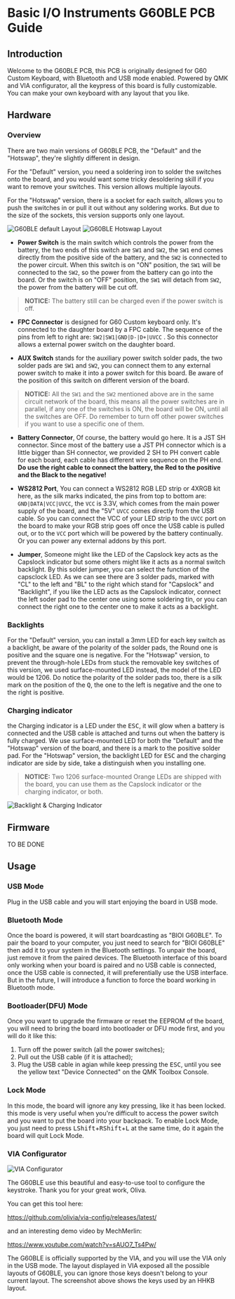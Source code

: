 # Basic I/O Instruments G60BLE PCB Guide

## Introduction
Welcome to the G60BLE PCB, this PCB is originally designed for G60 Custom Keyboard, with Bluetooth and USB mode enabled. Powered by QMK and VIA configurator, all the keypress of this board is fully customizable. You can make your own keyboard with any layout that you like.

## Hardware
### Overview
There are two main versions of G60BLE PCB, the "Default" and the "Hotswap", they're slightly different in design. 

For the "Default" version, you need a soldering iron to solder the switches onto the board, and you would want some tricky desoldering skill if you want to remove your switches. This version allows multiple layouts.

For the "Hotswap" version, there is a socket for each switch, allows you to push the switches in or pull it out without any soldering works. But due to the size of the sockets, this version supports only one layout.

![G60BLE default Layout](assets/images/1x/g60ble_default.png "G60BLE default")
![G60BLE Hotswap Layout](assets/images/1x/g60ble_hotswap.png "G60BLE Hotswap")

- **Power Switch** is the main switch which controls the power from the battery, the two ends of this switch are `SW1` and `SW2`, the `SW1` end comes directly from the positive side of the battery, and the `SW2` is connected to the power circuit. When this switch is on "ON" position, the `SW1` will be connected to the `SW2`, so the power from the battery can go into the board. Or the switch is on "OFF" position, the `SW1` will detach from `SW2`, the power from the battery will be cut off. 
>**NOTICE:** The battery still can be charged even if the power switch is off.

- **FPC Connector** is designed for G60 Custom keyboard only. It's connected to the daughter board by a FPC cable. The sequence of the pins from left to right are:  `SW2|SW1|GND|D-|D+|UVCC`
. So this connector allows a external power switch on the daughter board.

- **AUX Switch** stands for the auxiliary power switch solder pads, the two solder pads are `SW1` and `SW2`,  you can connect them to any external power switch to make it into a power switch for this board. Be aware of the position of this switch on different version of the board.
>**NOTICE:** All the `SW1` and the `SW2` mentioned above are in the same circuit network of the board, this means all the power switches are in parallel, if any one of the switches is ON, the board will be ON, until all the switches are OFF. Do remember to turn off other power switches if you want to use a specific one of them.

- **Battery Connector**, Of course, the battery would go here. It is a JST SH connector. Since most of the battery use a JST PH connector which is a little bigger than SH connector, we provided 2 SH to PH convert cable for each board, each cable has different wire sequence on the PH end. **Do use the right cable to connect the battery, the Red to the positive and the Black to the negative!**

- **WS2812 Port**, You can connect a WS2812 RGB LED strip or 4XRGB kit here, as the silk marks indicated, the pins from top to bottom are:  `GND|DATA|VCC|UVCC`, the `VCC` is 3.3V, which comes from the main power supply of the board, and the "5V" `UVCC` comes directly from the USB cable. So you can connect the VCC of your LED strip to the `UVCC` port on the board to make your RGB strip goes off once the USB cable is pulled out, or to the `VCC` port which will be powered by the battery continually. Or you can power any external addons by this port.

- **Jumper**, Someone might like the LED of the Capslock key acts as the Capslock indicator but some others might like it acts as a normal switch backlight. By this solder jumper, you can select the function of the capsclock LED. As we can see there are 3 solder pads, marked with "CL" to the left and "BL" to the right which stand for "Capslock" and "Backlight", if you like the LED acts as the Capslock indicator, connect the left soder pad to the center one using some soldering tin, or you can connect the right one to the center one to make it acts as a backlight.

### Backlights
For the "Default" version, you can install a 3mm LED for each key switch as a backlight, be aware of the polarity of the solder pads, the Round one is positive and the square one is negative.
For the "Hotswap" version, to prevent the through-hole LEDs from stuck the removable key switches of this version, we used surface-mounted LED instead, the model of the LED would be 1206. Do notice the polarity of the solder pads too, there is a silk mark on the position of the <kbd>Q</kbd>, the one to the left is negative and the one to the right is positive.

### Charging indicator
the Charging indicator is a LED under the <kbd>ESC</kbd>, it will glow when a battery is connected and the USB cable is attached and turns out when the battery is fully charged. We use surface-mounted LED for both the "Default" and the "Hotswap" version of the board, and there is a mark to the positive solder pad. For the "Hotswap" version, the backlight LED for <kbd>ESC</kbd> and the charging indicator are side by side, take a distinguish when you installing one.
>**NOTICE:** Two 1206 surface-mounted Orange LEDs are shipped with the board, you can use them as the Capslock indicator or the charging indicator, or both.

![Backlight & Charging Indicator](assets/images/1x/Backlight_N_Charging_Indicator.png "Backlight & Charging Indicator")

## Firmware
TO BE DONE

## Usage
### USB Mode
Plug in the USB cable and you will start enjoying the board in USB mode.

### Bluetooth Mode
Once the board is powered, it will start boardcasting as "BIOI G60BLE". To pair the board to your computer, you just need to search for "BIOI G60BLE" then add it to your system in the Bluetooth settings. To unpair the board, just remove it from the paired devices.
The Bluetooth interface of this board only working when your board is paired and no USB cable is connected, once the USB cable is connected, it will preferentially use the USB interface. But in the future, I will introduce a function to force the board working in Bluetooth mode.

### Bootloader(DFU) Mode
Once you want to upgrade the firmware or reset the EEPROM of the board, you will need to bring the board into bootloader or DFU mode first, and you will do it like this:
1. Turn off the power switch (all the power switches);
2. Pull out the USB cable (if it is attached);
3. Plug the USB cable in agian while keep pressing the <kbd>ESC</kbd>, until you see the yellow text "Device Connected" on the QMK Toolbox Console.

### Lock Mode
In this mode, the board will ignore any key pressing, like it has been locked. this mode is very useful when you're difficult to access the power switch and you want to put the board into your backpack. To enable Lock Mode, you just need to press <kbd>LShift</kbd>+<kbd>RShift</kbd>+<kbd>L</kbd> at the same time, do it again the board will quit Lock Mode.

### VIA Configurator

![VIA Configurator](assets/images/via_configurator.png "VIA Configurator")

The G60BLE use this beautiful and easy-to-use tool to configure the keystroke. Thank you for your great work, Oliva.

You can get this tool here:

<https://github.com/olivia/via-config/releases/latest/>

and an interesting demo video by MechMerlin:

<https://www.youtube.com/watch?v=sAUO7_Ts4Pw/>

The G60BLE is officially supported by the VIA, and you will use the VIA only in the USB mode. The layout displayed in VIA exposed all the possible layouts of G60BLE, you can ignore those keys doesn't belong to your current layout. The screenshot above shows the keys used by an HHKB layout.